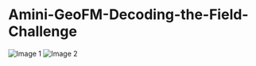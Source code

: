 # Amini-GeoFM-Decoding-the-Field-Challenge
![Image 1](https://drive.google.com/uc?export=view&id=1f8hxX14ycj3B3tf-9ejVFRN7VCkOkgR4)
![Image 2](https://drive.google.com/uc?export=view&id=1l_wYkgtDCG_VX8MfQn3xFOAqdKu6znTL)
